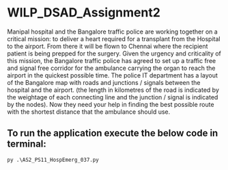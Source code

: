 # WILP_DSAD_Assignment2

Manipal hospital and the Bangalore traffic police are working together on a critical mission:
to deliver a heart required for a transplant from the Hospital to the airport. From there it will
be flown to Chennai where the recipient patient is being prepped for the surgery.
Given the urgency and criticality of this mission, the Bangalore traffic police has agreed to
set up a traffic free and signal free corridor for the ambulance carrying the organ to reach the
airport in the quickest possible time. The police IT department has a layout of the Bangalore
map with roads and junctions / signals between the hospital and the airport. (the length in
kilometres of the road is indicated by the weightage of each connecting line and the junction
/ signal is indicated by the nodes). Now they need your help in finding the best possible route
with the shortest distance that the ambulance should use. 

## To run the application execute the below code in terminal:

```
py .\AS2_PS11_HospEmerg_037.py
```